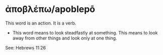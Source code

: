 # ἀποβλέπω/apoblepō 
This word is an action. It is a verb.

* This word means to look steadfastly at something. This means to look away from other things and look only at one thing. 

See: Hebrews 11:26

